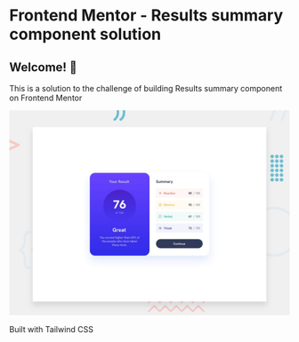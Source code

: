 # Frontend Mentor - Results summary component solution

## Welcome! 👋

This is a solution to the challenge of building Results summary component on Frontend Mentor

![Screenshot](/design/desktop-preview.jpg)

Built with Tailwind CSS
